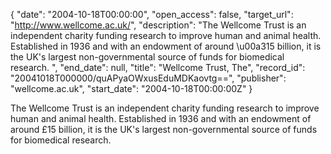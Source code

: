 {
  "date": "2004-10-18T00:00:00", 
  "open_access": false, 
  "target_url": "http://www.wellcome.ac.uk/", 
  "description": "The Wellcome Trust is an independent charity funding research to improve human and animal health. Established in 1936 and with an endowment of around \u00a315 billion, it is the UK's largest non-governmental source of funds for biomedical research. ", 
  "end_date": null, 
  "title": "Wellcome Trust, The", 
  "record_id": "20041018T000000/quAPyaOWxusEduMDKaovtg==", 
  "publisher": "wellcome.ac.uk", 
  "start_date": "2004-10-18T00:00:00Z"
}

The Wellcome Trust is an independent charity funding research to improve human and animal health. Established in 1936 and with an endowment of around £15 billion, it is the UK's largest non-governmental source of funds for biomedical research. 